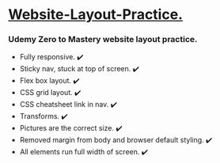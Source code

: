 <h1><ins> Website-Layout-Practice.</ins></h1>

<h3>Udemy Zero to Mastery website layout practice.</h3>

<ul>
  <li>Fully responsive. ✔️</li>
  <li>Sticky nav, stuck at top of screen. ✔️</li>
  <li>Flex box layout.  ✔️</li>
  <li>CSS grid layout.  ✔️</li>
  <li>CSS cheatsheet link in nav.  ✔️</li>
  <li>Transforms.  ✔️ </li>
  <li>Pictures are the correct size.  ✔️</li>
  <li>Removed margin from body and browser default styling.  ✔️</li>
  <li>All elements run full width of screen.  ✔️</li>
</ul>

